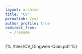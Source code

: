 ```yaml
---
layout: archive
title: "CV"
permalink: /cv/
author_profile: true
redirect_from:
  - /resume
---
```


{% /files/CV_Dingwen-Qian.pdf %}


